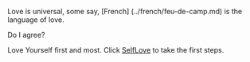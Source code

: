 Love is universal, some say, [French] (../french/feu-de-camp.md) is the language of love. 

Do I agree?

Love Yourself first and most. Click [SelfLove](./SelfLove.md) to take the first steps.

